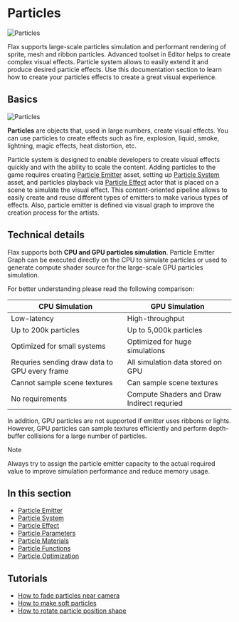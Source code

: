 # Particles

![Particles](media/title.jpg)

Flax supports large-scale particles simulation and performant rendering of sprite, mesh and ribbon particles. Advanced toolset in Editor helps to create complex visual effects. Particle system allows to easily extend it and produce desired particle effects. Use this documentation section to learn how to create your particles effects to create a great visual experience.

## Basics

![Particles](media/particles.gif)

**Particles** are objects that, used in large numbers, create visual effects. You can use particles to create effects such as fire, explosion, liquid, smoke, lightning, magic effects, heat distortion, etc.

Particle system is designed to enable developers to create visual effects quickly and with the ability to scale the content. Adding particles to the game requires creating [Particle Emitter](particle-emitter.md) asset, setting up [Particle System](particle-system.md) asset, and particles playback via [Particle Effect](particle-effect.md) actor that is placed on a scene to simulate the visual effect. This content-oriented pipeline allows to easily create and reuse different types of emitters to make various types of effects. Also, particle emitter is defined via visual graph to improve the creation process for the artists.

## Technical details

Flax supports both **CPU and GPU particles simulation**. Particle Emitter Graph can be executed directly on the CPU to simulate particles or used to generate compute shader source for the large-scale GPU particles simulation.

For better understanding please read the following comparison:

| CPU Simulation | GPU Simulation |
|--------|--------|
| Low-latency | High-throughput |
| Up to 200k particles | Up to 5,000k particles |
| Optimized for small systems | Optimized for huge simulations |
| Requries sending draw data to GPU every frame | All simulation data stored on GPU |
| Cannot sample scene textures | Can sample scene textures |
| No requirements | Compute Shaders and Draw Indirect requried |

In addition, GPU particles are not supported if emitter uses ribbons or lights. However, GPU particles can sample textures efficiently and perform depth-buffer collisions for a large number of particles.

>[!Note]
>Always try to assign the particle emitter capacity to the actual required value to improve simulation performance and reduce memory usage.

## In this section

* [Particle Emitter](particle-emitter.md)
* [Particle System](particle-system.md)
* [Particle Effect](particle-effect.md)
* [Particle Parameters](particle-parameters.md)
* [Particle Materials](particle-materials.md)
* [Particle Functions](particle-functions.md)
* [Particle Optimization](particle-optimization.md)

## Tutorials

* [How to fade particles near camera](tutorials/fade-near-camera.md)
* [How to make soft particles](tutorials/soft-particles.md)
* [How to rotate particle position shape](tutorials/rotate-particles.md)
